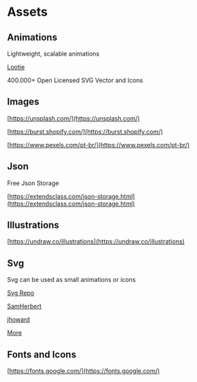 # Assets

## Animations 

Lightweight, scalable animations 

[Lootie](https://lottiefiles.com/)

400.000+ Open Licensed SVG Vector and Icons

## Images

[https://unsplash.com/](https://unsplash.com/)

[https://burst.shopify.com/](https://burst.shopify.com/)

[https://www.pexels.com/pt-br/](https://www.pexels.com/pt-br/)

## Json  

Free Json Storage

[https://extendsclass.com/json-storage.html](https://extendsclass.com/json-storage.html)


## Illustrations  

[https://undraw.co/illustrations](https://undraw.co/illustrations)

## Svg

Svg can be used as small animations or icons 

[Svg Repo](https://www.svgrepo.com/)

[SamHerbert](https://github.com/SamHerbert/SVG-Loaders)

[jhoward](https://codepen.io/jhoward/pen/AgEYGj)

[More](https://bashooka.com/coding/resources-for-downloading-free-animated-svg-icons/)

## Fonts and Icons 

[https://fonts.google.com/](https://fonts.google.com/)